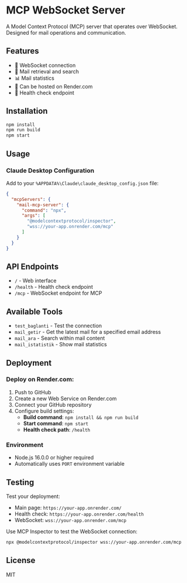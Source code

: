 # MCP WebSocket Server

A Model Context Protocol (MCP) server that operates over WebSocket. Designed for mail operations and communication.

## Features

- 🔌 WebSocket connection
- 📧 Mail retrieval and search
- 📊 Mail statistics
- 🚀 Can be hosted on Render.com
- 🏥 Health check endpoint

## Installation

```bash
npm install
npm run build
npm start
```

## Usage

### Claude Desktop Configuration

Add to your `%APPDATA%\Claude\claude_desktop_config.json` file:

```json
{
  "mcpServers": {
    "mail-mcp-server": {
      "command": "npx",
      "args": [
        "@modelcontextprotocol/inspector",
        "wss://your-app.onrender.com/mcp"
      ]
    }
  }
}
```

## API Endpoints

- `/` - Web interface
- `/health` - Health check endpoint
- `/mcp` - WebSocket endpoint for MCP

## Available Tools

- `test_baglanti` - Test the connection
- `mail_getir` - Get the latest mail for a specified email address
- `mail_ara` - Search within mail content
- `mail_istatistik` - Show mail statistics

## Deployment

### Deploy on Render.com:

1. Push to GitHub
2. Create a new Web Service on Render.com
3. Connect your GitHub repository
4. Configure build settings:
   - **Build command**: `npm install && npm run build`
   - **Start command**: `npm start`
   - **Health check path**: `/health`

### Environment

- Node.js 16.0.0 or higher required
- Automatically uses `PORT` environment variable

## Testing

Test your deployment:
- Main page: `https://your-app.onrender.com/`
- Health check: `https://your-app.onrender.com/health`
- WebSocket: `wss://your-app.onrender.com/mcp`

Use MCP Inspector to test the WebSocket connection:
```bash
npx @modelcontextprotocol/inspector wss://your-app.onrender.com/mcp
```

## License

MIT
